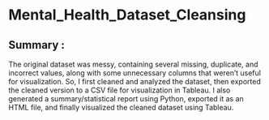 # Mental_Health_Dataset_Cleansing
## Summary :
The original dataset was messy, containing several missing, duplicate, and incorrect values, along with some unnecessary columns that weren’t useful for visualization. So, I first cleaned and analyzed the dataset, then exported the cleaned version to a CSV file for visualization in Tableau. I also generated a summary/statistical report using Python, exported it as an HTML file, and finally visualized the cleaned dataset using Tableau.

